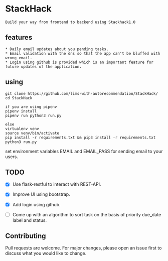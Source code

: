 **StackHack**
=============


    Build your way from frontend to backend using Stackhack1.0




**features**
---------------------------------
    * Daily email updates about you pending tasks.
    * Email validation with the dns so that the app can't be bluffed with wrong email.
    * Login using github is provided which is an important feature for future updates of the application.




**using**
--------

```
git clone https://github.com/lims-with-autorecommendation/StackHack/
cd StackHack

if you are using pipenv
pipenv install
pipenv run python3 run.py

else
virtualenv venv
source venv/bin/activate
pip install -r requirements.txt && pip3 install -r requirements.txt
python3 run.py
```

set environment variables EMAIL and EMAIL_PASS for sending email to your users.




**TODO**
--------

- [x] Use flask-restful to interact with REST-API.
- [x] Improve UI using bootstrap.
- [x] Add login using github.
- [ ] Come up with an algorithm to sort task on the basis of priority due_date label and status.


**Contributing**
----------------
Pull requests are welcome. For major changes, please open an issue first to discuss what you would like to change.

